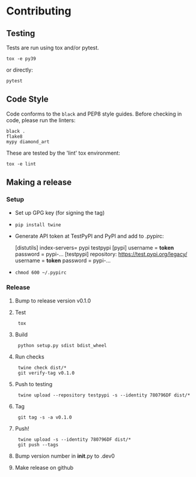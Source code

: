 # Contributing

## Testing

Tests are run using tox and/or pytest.

    tox -e py39

or directly:

    pytest


## Code Style

Code conforms to the `black` and PEP8 style guides. Before checking in code, please run the linters:

    black .
    flake8
    mypy diamond_art

These are tested by the 'lint' tox environment:

    tox -e lint


## Making a release

### Setup

- Set up GPG key (for signing the tag)
- `pip install twine`
- Generate API token at TestPyPI and PyPI and add to .pypirc:

    [distutils]
        index-servers=
            pypi
            testpypi
    [pypi]
        username = __token__
        password = pypi-...
    [testpypi]
        repository: https://test.pypi.org/legacy/
        username = __token__
        password = pypi-...

- `chmod 600 ~/.pypirc`


### Release

1. Bump to release version v0.1.0

2. Test

        tox

3. Build

        python setup.py sdist bdist_wheel

4. Run checks

        twine check dist/*
        git verify-tag v0.1.0

5. Push to testing

        twine upload --repository testpypi -s --identity 780796DF dist/*

6. Tag

        git tag -s -a v0.1.0

7. Push!

        twine upload -s --identity 780796DF dist/*
        git push --tags

8. Bump version number in __init__.py to .dev0

9. Make release on github